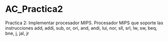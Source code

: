 # AC_Practica2
Practica 2: Implementar procesador MIPS.
Procesador MIPS que soporte las instrucciones add, addi, sub, or, ori, and, andi, lui, nor, sll, srl, lw, sw, beq, bne, j, jal, jr
